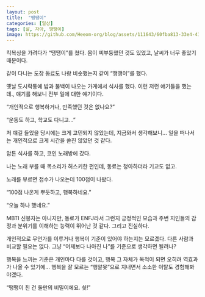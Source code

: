 ```yaml
---
layout: post
title:  "땡땡이"
categories: [일상]
tags: [삶, 자아, 땡땡이]
image: https://github.com/Heeom-org/blog/assets/111643/60fba813-33e4-4129-9b3c-dc3742e53354
---
```


킥복싱을 가려다가 “땡땡이”를 쳤다. 몸이 찌부둥했던 것도 있었고, 날씨가 너무 좋았기 때문이다.

같이 다니는 도장 동료도 나랑 비슷했는지 같이 “땡땡이”를 했다.

옛날 도시락통에 밥과 불백이 나오는 가게에서 식사를 했다. 이런 저런 얘기들을 했는데., 얘기를 해보니 전부 일에 대한 얘기이다.

“개인적으로 행복하거나, 만족했던 것은 없나요?”

“운동도 하고, 학교도 다니고…”

저 얘길 들었을 당시에는 크게 고민되지 않았는데, 지금와서 생각해보니… 일을 떠나서는 개인적으로 크게 시간을 쏟진 않았던 것 같다.

암튼 식사를 하고, 코인 노래방에 갔다.

나는 노래 부를 때 목소리가 허스키한 편인데, 동료는 청아하더라 기교도 없고.

노래를 부르면 점수가 나오는데 100점이 나왔다.

“100점 나온게 뿌듯하고, 행복하네요.”

“오늘 하나 했네요.”

MBTI 신봉자는 아니지만, 동료가 ENFJ라서 그런지 긍정적인 모습과 주변 지인들의 감정과 분위기를 이해하는 능력이 뛰어난 것 같다. 그리고 진실하다.

개인적으로 무언가를 이루거나 행복이 기준이 있어야 하는지는 모르겠다. 다른 사람과 비교할 필요는 없다. 그냥 “어제보다 나아진 나”를 기준으로 생각하면 될려나?

행복을 느끼는 기준은 개인마다 다를 것이고, 행복 그 자체가 목적이 되면 오히려 역효과가 나올 수 있기에… 행복을 잘 모르는 “행알못”으로 지내면서 소소한 이탈도 경험해봐야겠다.

“땡땡이 친 건 둘만의 비밀이에요. 쉿!”

